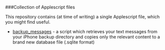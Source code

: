 ###Collection of Applescript files

This repository contains (at time of writing) a single Applescript file, which you might find useful.

* [backup_messages](https://github.com/nrollr/applescript/tree/master/backup_messages/) - a script which retrieves your text messages from your iPhone backup directory and copies only the relevant content to a brand new database file (.sqlite format)